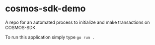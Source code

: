 # cosmos-sdk-demo
A repo for an automated process to initialize and make transactions on COSMOS-SDK.

To run this application simply type `go run .`